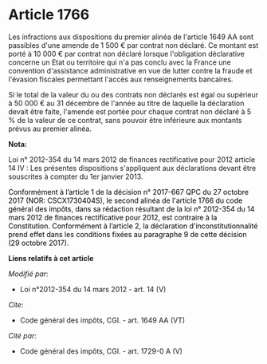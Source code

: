 # Article 1766

Les infractions aux dispositions du premier alinéa de l'article 1649 AA sont passibles d'une amende de 1 500 € par contrat
non déclaré. Ce montant est porté à 10 000 € par contrat non déclaré lorsque l'obligation déclarative concerne un Etat ou
territoire qui n'a pas conclu avec la France une convention d'assistance administrative en vue de lutter contre la fraude et
l'évasion fiscales permettant l'accès aux renseignements bancaires. 

Si le total de la valeur du ou des contrats non déclarés est égal ou supérieur à 50 000 € au 31 décembre de l'année au titre
de laquelle la déclaration devait être faite, l'amende est portée pour chaque contrat non déclaré à 5 % de la valeur de ce
contrat, sans pouvoir être inférieure aux montants prévus au premier alinéa.

**Nota:**

Loi n° 2012-354 du 14 mars 2012 de finances rectificative pour 2012 article 14 IV : Les présentes dispositions s'appliquent
aux déclarations devant être souscrites à compter du 1er janvier 2013.

<font color="#000000">Conformément à l’article 1 de la décision n° 2017-667 QPC du 27 octobre 2017 (NOR: CSCX1730404S), le
second alinéa de l'article 1766 du code général des impôts, dans sa rédaction résultant de la loi n° 2012-354 du 14 mars 2012
de finances rectificative pour 2012, est contraire à la Constitution. Conformément à l’article 2, la déclaration
d'inconstitutionnalité prend effet dans les conditions fixées au paragraphe 9 de cette décision (29 octobre 2017).</font>

**Liens relatifs à cet article**

_Modifié par_:

  - Loi n°2012-354 du 14 mars 2012 - art. 14 (V)

_Cite_:

  - Code général des impôts, CGI. - art. 1649 AA (VT)

_Cité par_:

  - Code général des impôts, CGI. - art. 1729-0 A (V)
